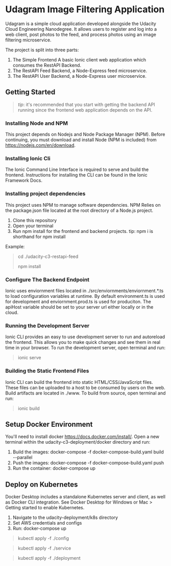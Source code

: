 # Udagram Image Filtering Application

Udagram is a simple cloud application developed alongside the Udacity Cloud Engineering Nanodegree. It allows users to register and log into a web client, post photos to the feed, and process photos using an image filtering microservice.

The project is split into three parts:

1. The Simple Frontend A basic Ionic client web application which consumes the RestAPI Backend.
2. The RestAPI Feed Backend, a Node-Express feed microservice.
3. The RestAPI User Backend, a Node-Express user microservice.

## Getting Started
> _tip_: it's recommended that you start with getting the backend API running since the frontend web application depends on the API.

### Installing Node and NPM
This project depends on Nodejs and Node Package Manager (NPM). Before continuing, you must download and install Node (NPM is included) from https://nodejs.com/en/download.

### Installing Ionic Cli
The Ionic Command Line Interface is required to serve and build the frontend. Instructions for installing the CLI can be found in the Ionic Framework Docs.

### Installing project dependencies
This project uses NPM to manage software dependencies. NPM Relies on the package.json file located at the root directory of a Node.js project.

1. Clone this repository
2. Open your terminal
3. Run npm install for the frontend and backend projects.
tip: npm i is shorthand for npm install

Example:
> cd ./udacity-c3-restapi-feed
>
> npm install

### Configure The Backend Endpoint
Ionic uses enviornment files located in ./src/enviornments/enviornment.*.ts to load configuration variables at runtime. By default environment.ts is used for development and enviornment.prod.ts is used for produciton. The apiHost variable should be set to your server url either locally or in the cloud.

### Running the Development Server
Ionic CLI provides an easy to use development server to run and autoreload the frontend. This allows you to make quick changes and see them in real time in your browser. To run the development server, open terminal and run:

> ionic serve

### Building the Static Frontend Files
Ionic CLI can build the frontend into static HTML/CSS/JavaScript files. These files can be uploaded to a host to be consumed by users on the web. Build artifacts are located in ./www. To build from source, open terminal and run:

> ionic build

## Setup Docker Environment 
You'll need to install docker https://docs.docker.com/install/. Open a new terminal within the udacity-c3-deployment/docker directory and run:

1. Build the images: docker-compose -f docker-compose-build.yaml build --parallel
2. Push the images: docker-compose -f docker-compose-build.yaml push
3. Run the container: docker-compose up

## Deploy on Kubernetes
Docker Desktop includes a standalone Kubernetes server and client, as well as Docker CLI integration. See Docker Desktop for Windows or Mac > Getting started to enable Kubernetes.

1. Navigate to the udacity-deployment/k8s directory
2. Set AWS credentials and configs
3. Run: docker-compose up
> kubectl apply -f ./config

> kubectl apply -f ./service

> kubectl apply -f ./deployment


